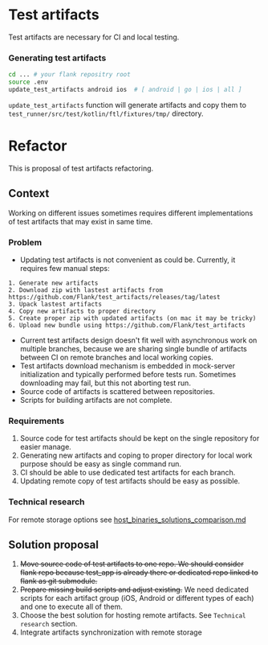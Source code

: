 # Test artifacts
Test artifacts are necessary for CI and local testing.

### Generating test artifacts
```bash
cd ... # your flank repositry root
source .env
update_test_artifacts android ios  # [ android | go | ios | all ]
```
`update_test_artifacts` function will generate artifacts and copy them to `test_runner/src/test/kotlin/ftl/fixtures/tmp/` directory.

# Refactor
This is proposal of test artifacts refactoring.

## Context 
Working on different issues sometimes requires different implementations of test artifacts that may exist in same time.

### Problem
- Updating test artifacts is not convenient as could be. Currently, it requires few manual steps:
```
1. Generate new artifacts
2. Download zip with lastest artifacts from https://github.com/Flank/test_artifacts/releases/tag/latest
3. Upack lastest artifacts
4. Copy new artifacts to proper directory
5. Create proper zip with updated artifacts (on mac it may be tricky) 
6. Upload new bundle using https://github.com/Flank/test_artifacts
```
- Current test artifacts design doesn't fit well with asynchronous work on multiple branches, 
because we are sharing single bundle of artifacts between CI on remote branches and local working copies.
- Test artifacts download mechanism is embedded in mock-server initialization and typically performed before tests run. 
Sometimes downloading may fail, but this not aborting test run.
- Source code of artifacts is scattered between repositories.
- Scripts for building artifacts are not complete.


### Requirements
1. Source code for test artifacts should be kept on the single repository for easier manage. 
2. Generating new artifacts and coping to proper directory for local work purpose should be easy as single command run.
3. CI should be able to use dedicated test artifacts for each branch.
4. Updating remote copy of test artifacts should be easy as possible.

### Technical research
For remote storage options see [host_binaries_solutions_comparison.md](./host_binaries_solutions_comparison.md)

## Solution proposal
1. ~~Move source code of test artifacts to one repo. 
We should consider flank repo because test_app is already there or dedicated repo linked to flank as git submodule.~~
2. ~~Prepare missing build scripts and adjust existing.~~
We need dedicated scripts for each artifact group (iOS, Android or different types of each) and one to execute all of them.
3. Choose the best solution for hosting remote artifacts. See `Technical research` section.
4. Integrate artifacts synchronization with remote storage
